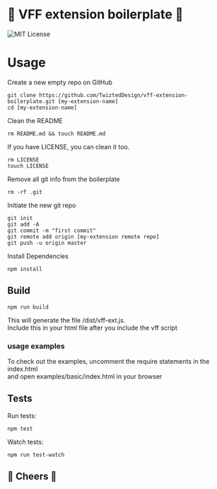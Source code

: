 # 🌮 VFF extension boilerplate 🌮
![MIT License](https://img.shields.io/github/license/TwiztedDesign/vff.svg)


# Usage
Create a new empty repo on GitHub 
    
    git clone https://github.com/TwiztedDesign/vff-extension-boilerplate.git [my-extension-name]
    cd [my-extension-name] 
   
Clean the README

    rm README.md && touch README.md
    
If you have LICENSE, you can clean it too.

    rm LICENSE
    touch LICENSE
    
Remove all git info from the boilerplate

    rm -rf .git
    
Initiate the new git repo

    git init
    git add -A
    git commit -m "first commit"
    git remote add origin [my-extension remote repo]
    git push -u origin master
    
Install Dependencies

    npm install

## Build
    npm run build
    
This will generate the file /dist/vff-ext.js.  
Include this in your html file after you include the vff script

### usage examples
To check out the examples, uncomment the require statements in the index.html   
and open examples/basic/index.html in your browser


## Tests
Run tests:

    npm test 

Watch tests:

    npm run test-watch


## 🍻 Cheers 🍻 

